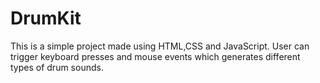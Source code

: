 # DrumKit
This is a simple project made using HTML,CSS and JavaScript.
User can trigger keyboard presses and mouse events which generates different types of drum sounds.
